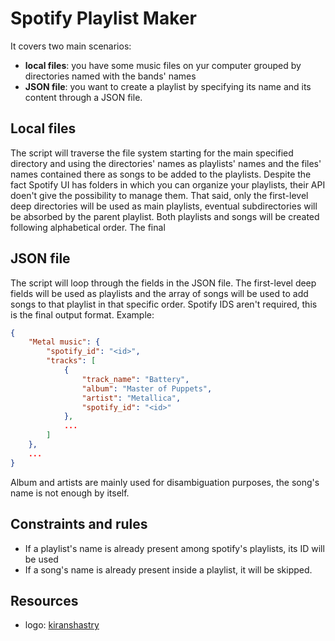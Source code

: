 # Spotify Playlist Maker

It covers two main scenarios:

* **local files**: you have some music files on yur computer grouped by directories named with the bands' names
* **JSON file**: you want to create a playlist by specifying its name and its content through a JSON file.

## Local files

The script will traverse the file system starting for the main specified directory and using the directories' names as playlists' names and the files' names contained there as songs to be added to the playlists.
Despite the fact Spotify UI has folders in which you can organize your playlists, their API doen't give the possibility to manage them. That said, only the first-level deep directories will be used as main playlists, eventual subdirectories will be absorbed by the parent playlist.
Both playlists and songs will be created following alphabetical order.  The final

## JSON file

The script will loop through the fields in the JSON file. The first-level deep fields will be used as playlists and the array of songs will be used to add songs to that playlist in that specific order.  Spotify IDS aren't required, this is the final output format. Example:

```json
{
    "Metal music": {
        "spotify_id": "<id>",
        "tracks": [
            {
                "track_name": "Battery",
                "album": "Master of Puppets",
                "artist": "Metallica",
                "spotify_id": "<id>"
            },
            ...
        ]
    },
    ...
}

```

Album and artists are mainly used for disambiguation purposes, the song's name is not enough by itself.

## Constraints and rules

* If a playlist's name is already present among spotify's playlists, its ID will be used
* If a song's name is already present inside a playlist, it will be skipped.

## Resources

* logo: [kiranshastry](https://www.flaticon.com/free-icon/playlist_876334)